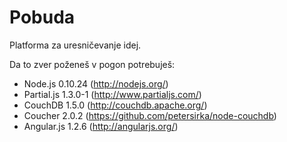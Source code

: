 Pobuda
======

Platforma za uresničevanje idej.


Da to zver poženeš v pogon potrebuješ:
* Node.js 0.10.24 (http://nodejs.org/)
* Partial.js 1.3.0-1 (http://www.partialjs.com/)
* CouchDB 1.5.0 (http://couchdb.apache.org/)
* Coucher 2.0.2 (https://github.com/petersirka/node-couchdb)
* Angular.js 1.2.6 (http://angularjs.org/)